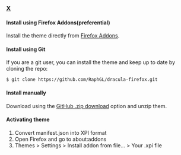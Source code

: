### [X](https://www.mozilla.org/en-US/firefox/new/)  

#### Install using Firefox Addons(preferential)  

Install the theme directly from [Firefox Addons](https://addons.mozilla.org/en-US/firefox/addon/dracula-dark-colorscheme/).
 
#### Install using Git  

If you are a git user, you can install the theme and keep up to date by cloning the repo:  

    $ git clone https://github.com/RaphGL/dracula-firefox.git  

#### Install manually  

Download using the [GitHub .zip download](https://github.com/dracula/dracula-firefox/archive/master.zip) option and unzip them.  

#### Activating theme  

1. Convert manifest.json into XPI format  
2. Open Firefox and go to about:addons  
3. Themes > Settings > Install addon from file... > Your .xpi file  